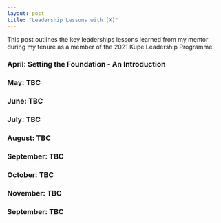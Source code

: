 ```yaml
---
layout: post
title: "Leadership Lessons with [X]"
---
```


This post outlines the key leaderships lessons learned from my mentor during my tenure as a member of the 2021 Kupe Leadership Programme.

### April: Setting the Foundation - An Introduction

### May: TBC

### June: TBC 

### July: TBC

### August: TBC

### September: TBC

### October: TBC

### November: TBC

### September: TBC




